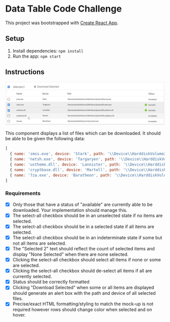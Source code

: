 # Data Table Code Challenge

This project was bootstrapped with [Create React App](https://github.com/facebook/create-react-app).

## Setup

1. Install dependencies: `npm install`
2. Run the app: `npm start`

## Instructions

![](/public/component.png)


This component displays a list of files which can be downloaded. It should be able to be given the following data:

```js
[
  { name: 'smss.exe', device: 'Stark', path: '\\Device\\HarddiskVolume2\\Windows\\System32\\smss.exe', status: 'scheduled' },
  { name: 'netsh.exe', device: 'Targaryen', path: '\\Device\\HarddiskVolume2\\Windows\\System32\\netsh.exe', status: 'available' },
  { name: 'uxtheme.dll', device: 'Lannister', path: '\\Device\\HarddiskVolume1\\Windows\\System32\\uxtheme.dll', status: 'available' },
  { name: 'cryptbase.dll', device: 'Martell', path: '\\Device\\HarddiskVolume1\\Windows\\System32\\cryptbase.dll', status: 'scheduled' },
  { name: '7za.exe', device: 'Baratheon', path: '\\Device\\HarddiskVolume1\\temp\\7za.exe', status: 'scheduled' }
]
```

### Requirements

- [x] Only those that have a status of "available" are currently able to be downloaded. Your implementation should manage this.
- [x] The select-all checkbox should be in an unselected state if no items are selected.
- [x] The select-all checkbox should be in a selected state if all items are selected.
- [x] The select-all checkbox should be in an indeterminate state if some but not all items are selected.
- [x] The "Selected 2" text should reflect the count of selected items and display "None Selected" when there are none selected.
- [x] Clicking the select-all checkbox should select all items if none or some are selected.
- [x] Clicking the select-all checkbox should de-select all items if all are currently selected.
- [x] Status should be correctly formatted
- [x] Clicking "Download Selected" when some or all items are displayed should generate an alert box with the path and device of all selected files.
- [x] Precise/exact HTML formatting/styling to match the mock-up is not required however rows should change color when selected and on hover.